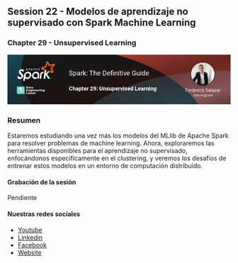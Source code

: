 ## Session 22 - Modelos de aprendizaje no supervisado con Spark Machine Learning
### Chapter 29 - Unsupervised Learning

![Banner Session 22](../assets/banner_session_22.png)

### Resumen
Estaremos estudiando una vez más los modelos del MLlib de Apache Spark para resolver problemas de machine learning. Ahora, exploraremos las herramientas disponibles para el aprendizaje no supervisado, enfocándonos especificamente en el clustering, y veremos los desafíos de entrenar estos modelos en un entorno de computación distribuído.

#### Grabación de la sesión
Pendiente

#### Nuestras redes sociales
* [Youtube](https://www.youtube.com/channel/UCqFCoUEvxR23ymmih0GD7mQ?sub_confirmation=1 'Subscríbate al canal')
* [Linkedin](https://www.linkedin.com/company/data-engineering-latam/ 'Síganos en Linkedin')
* [Facebook](https://www.facebook.com/dataengineeringlatam/ 'Síganos en Facebook')
* [Website](https://expy.bio/dataengineeringlatam 'Nuestro website')
